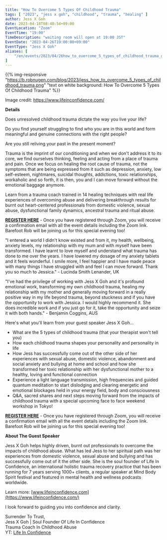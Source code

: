 ```yaml
---
title: "How To Overcome 5 Types Of Childhood Trauma"
tags: [ "2023", "jess x goh", "childhood", "trauma", "healing" ]
author: Jess X Goh
date: 2023-04-18T08:40:54+09:00
EventLocation: "Zoom"
EventTime: "19:00"
TimeDescription: "waiting room will open at 19:00 JST"
EventDate: "2023-04-26T19:00:00+09:00"
EventType: "Jess X Goh"
aliases: [
    "/en/events/2023/04/26how_to_overcome_5_types_of_childhood_trauma_guest_speaker_jess_x_goh",
]
---
```


{{% img-responsive "https://b.robnugen.com/blog/2023/jess_how_to_overcome_5_types_of_childhood_trauma.png" "text on white background: How To Overcome 5 Types Of Childhood Trauma" %}}

<div class="note">Image credit:
<a href="https://www.lifeinconfidence.com/">https://www.lifeinconfidence.com/</a>
</div>

**Details**

Does unresolved childhood trauma dictate the way you live your life?

Do you find yourself struggling to find who you are in this world and
form meaningful and genuine connections with the right people?

Are you still reliving your past in the present moment?

Trauma is the imprint of our conditioning and when we don't address it to its core,
we find ourselves thinking, feeling and acting from a place of trauma and pain.
Once we focus on healing the root cause of trauma, not the symptoms that are being
expressed from it such as depression, anxiety, low self-esteem, nightmares, suicidal
thoughts, addictions, toxic relationships, workaholic and so forth, it is then, you
and I can move forward without the emotional baggage anymore.

Learn from a trauma coach trained in 14 healing techniques with real life
experiences of overcoming abuse and delivering breakthrough results for burnt out
heart-centered professionals from domestic violence, sexual abuse, dysfunctional
family dynamics, ancestral trauma and ritual abuse.

[**REGISTER HERE**](https://us06web.zoom.us/meeting/register/tZEtceCrqT0uH9e3a6TUJdDVbRfE7g0gaQrm#/registration) - Once you have registered
through Zoom, you will receive a confirmation email with all the event details
including the Zoom link.
Barefoot Rob will be joining us for this special evening too!

"I entered a world I didn't know existed and from it, my health, wellbeing, anxiety
levels, my relationship with my mum and with myself have been transformed. I have
learnt to love myself and understand what trauma has done to me over the years. I
have lowered my dosage of my anxiety tablets and it feels wonderful. I smile more,
I feel happier and I have made peace with many things I have struggled with and feel
I can move forward. Thank you so much to Jessica." - Lucinda Smith Lenander, UK

"I've had the privilege of working with Jess X Goh and it's profound emotional work,
transforming my own childhood trauma, healing my relationship with my mother and
generally moving forward in a really positive way in my life beyond trauma, beyond
stuckness and if you have the opportunity to work with Jessica. I would highly
recommend it. She does incredible work and if you just go for it, take the
opportunity and seize it with both hands." - Benjamin Coggins, AUS

Here's what you'll learn from your guest speaker Jess X Goh...

* What are the 5 types of childhood trauma (that your therapist won't tell you)
* How each childhood trauma shapes your personality and personality in life
* How Jess has successfully come out of the other side of her experiences with
sexual abuse, domestic violence, abandonment and social anxiety and bullying at home
and school and how she transformed her toxic relationship with her dysfunctional
mother to a healthy, loving and functional connection
* Experience a light language transmission, high frequencies and guided quantum
meditation to start dislodging and clearing energetic and emotional blockages held
in your energy field, body and consciousness
* Q&A, sacred shares and next steps moving forward from the impacts of childhood
trauma with a special upcoming face to face weekend workshop in Tokyo!

[**REGISTER HERE**](https://us06web.zoom.us/meeting/register/tZEtceCrqT0uH9e3a6TUJdDVbRfE7g0gaQrm#/registration) -
Once you have registered through Zoom, you will receive a confirmation email with
all the event details including the Zoom link.
Barefoot Rob will be joining us for this special evening too!

**About The Guest Speaker**

Jess X Goh helps highly driven, burnt out professionals to overcome the impacts of
childhood abuse. What has led Jess to her spiritual path was her experiences from
domestic violence, sexual abuse and bullying and has successfully come out of it the
other side. She is the soul founder of Life In Confidence, an international holistic
trauma recovery practice that has been running for 7 years serving 1000+ clients, a
regular speaker at Mind Body Spirit festival and featured in mental health and
wellness podcasts worldwide.

Learn more: [www.lifeinconfidence.com](https://www.lifeinconfidence.com/)

I look forward to guiding you into confidence and clarity.

Surrender To Trust,
<br>Jess X Goh | Soul Founder Of Life In Confidence
<br>Trauma Coach In Childhood Abuse
<br>YT: [Life In Confidence](https://www.youtube.com/channel/UCNEcA-OIqX_lOurcSCiUlBA)
